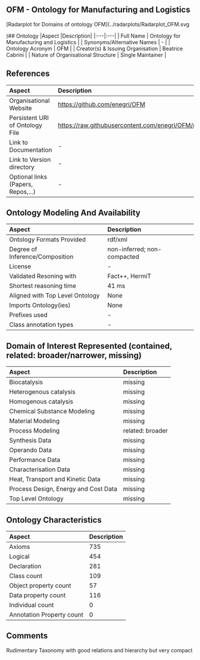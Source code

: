 ## OFM - Ontology for Manufacturing and Logistics



 [Radarplot for Domains of ontology OFM](../radarplots/Radarplot_OFM.svg 


)## Ontology
|Aspect |Description| 
 |:---|:---|
| Full Name | Ontology for Manufacturing and Logistics |
| Synonyms/Alternative Names | - |
| Ontology Acronym | OFM |
| Creator(s) & Issuing Organisation | Beatrice Cabrini |
| Nature of Organisational Structure | Single Maintainer |

## References
|Aspect |Description| 
 |:---|:---|
| Organisational Website | https://github.com/enegri/OFM |
| Persistent URI of Ontology File | https://raw.githubusercontent.com/enegri/OFM/master/OFM.owl |
| Link to Documentation | - |
| Link to Version directory | - |
| Optional links (Papers, Repos,...) | - |

## Ontology Modeling And Availability
|Aspect |Description| 
 |:---|:---|
| Ontology Formats Provided | rdf/xml |
| Degree of Inference/Composition | non-inferred; non-compacted |
| License | - |
| Validated Resoning with | Fact++, HermiT |
| Shortest reasoning time | 41 ms |
| Aligned with Top Level Ontology | None |
| Imports Ontology(ies) | None |
| Prefixes used | - |
| Class annotation types | - |

## Domain of Interest Represented (contained, related: broader/narrower, missing)
|Aspect |Description| 
 |:---|:---|
| Biocatalysis | missing |
| Heterogenous catalysis | missing |
| Homogenous catalysis | missing |
| Chemical Substance Modeling | missing |
| Material Modeling | missing |
| Process Modeling | related: broader |
| Synthesis Data | missing |
| Operando Data | missing |
| Performance Data | missing |
| Characterisation Data | missing |
| Heat, Transport and Kinetic Data | missing |
| Process Design, Energy and Cost Data | missing |
| Top Level Ontology | missing |

## Ontology Characteristics
|Aspect |Description| 
 |:---|:---|
| Axioms | 735 |
| Logical | 454 |
| Declaration | 281 |
| Class count | 109 |
| Object property count | 57 |
| Data property count | 116 |
| Individual count | 0 |
| Annotation Property count | 0 |

## Comments
Rudimentary Taxonomy with good relations and hierarchy but very compact
